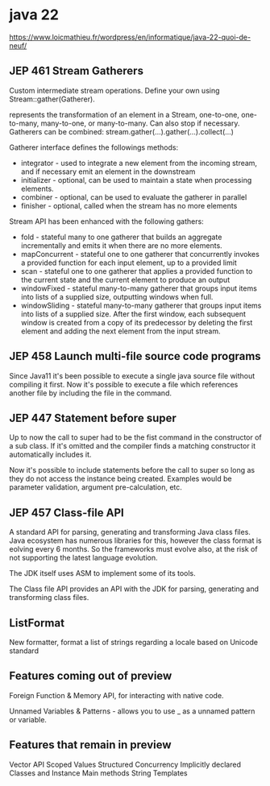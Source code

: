 # java 22

https://www.loicmathieu.fr/wordpress/en/informatique/java-22-quoi-de-neuf/

## JEP 461 Stream Gatherers

Custom intermediate stream operations.
Define your own using Stream::gather(Gatherer).

represents the transformation of an element in a Stream, one-to-one, one-to-many, many-to-one, or many-to-many.
Can also stop if necessary.
Gatherers can be combined: stream.gather(...).gather(...).collect(...)

Gatherer interface defines the followings methods:

* integrator - used to integrate a new element from the incoming stream, and if necessary emit an element in the downstream
* initializer - optional, can be used to maintain a state when processing elements.
* combiner - optional, can be used to evaluate the gatherer in parallel
* finisher - optional, called when the stream has no more elements

Stream API has been enhanced with the following gathers:

* fold - stateful many to one gatherer that builds an aggregate incrementally and emits it when there are no more elements.
* mapConcurrent - stateful one to one gatherer that concurrently invokes a provided function for each input element, up to a provided limit
* scan - stateful one to one gatherer that applies a provided function to the current state and the current element to produce an output
* windowFixed - stateful many-to-many gatherer that groups input items into lists of a supplied size, outputting windows when full.
* windowSliding - stateful many-to-many gatherer that groups input items into lists of a supplied size. After the first window, each subsequent window is created from a copy of its predecessor by deleting the first element and adding the next element from the input stream.

## JEP 458 Launch multi-file source code programs

Since Java11 it's been possible to execute a single java source file without compiling it first.
Now it's possible to execute a file which references another file by including the file in the command.

## JEP 447 Statement before super

Up to now the call to super had to be the fist command in the constructor of a sub class.
If it's omitted and the compiler finds a matching constructor it automatically includes it.

Now it's possible to include statements before the call to super so long as they do not access the instance being created.
Examples would be parameter validation, argument pre-calculation, etc.

## JEP 457 Class-file API

A standard API for parsing, generating and transforming Java class files.
Java ecosystem has numerous libraries for this, however the class format is eolving every 6 months.
So the frameworks must evolve also, at the risk of not supporting the latest language evolution.

The JDK itself uses ASM to implement some of its tools.

The Class file API provides an API with the JDK for parsing, generating and transforming class files.

## ListFormat

New formatter, format a list of strings regarding a locale based on Unicode standard

## Features coming out of preview

Foreign Function & Memory API, for interacting with native code.

Unnamed Variables & Patterns - allows you to use _ as a unnamed pattern or variable.

## Features that remain in preview

Vector API
Scoped Values
Structured Concurrency
Implicitly declared Classes and Instance Main methods
String Templates
